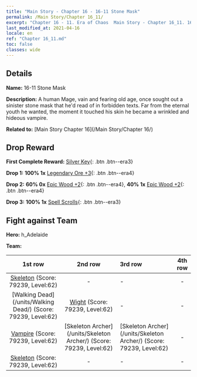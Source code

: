 ```yaml
---
title: "Main Story - Chapter 16 - 16-11 Stone Mask"
permalink: /Main Story/Chapter 16_11/
excerpt: "Chapter 16 - 11. Era of Chaos  Main Story - Chapter 16_11. 16-11 Stone Mask"
last_modified_at: 2021-04-16
locale: en
ref: "Chapter 16_11.md"
toc: false
classes: wide
---
```


## Details

 **Name:** 16-11 Stone Mask

 **Description:** A human Mage, vain and fearing old age, once sought out a sinister stone mask that he'd read of in forbidden texts. Far from the eternal youth he wanted, the moment it touched his skin he became a wrinkled and hideous vampire.

 **Related to:** [Main Story Chapter 16](/Main Story/Chapter 16/)

## Drop Reward

 **First Complete Reward:** [Silver Key](/Items/con_693/){: .btn .btn--era3}

 **Drop 1:** **100% 1x** [Legendary Ore +3](/Items/mat_54/){: .btn .btn--era4}

 **Drop 2:** **60% 0x** [Epic Wood +2](/Items/mat_48/){: .btn .btn--era4}, **40% 1x** [Epic Wood +2](/Items/mat_48/){: .btn .btn--era4}

 **Drop 3:** **100% 1x** [Spell Scrolls](/Items/con_694/){: .btn .btn--era3}


## Fight against Team
 **Hero:** h_Adelaide

 **Team:**


  | 1st row | 2nd row | 3rd row | 4th row |
  |:----:|:----:|:----|:----:|
  | [Skeleton](/units/Skeleton/) (Score: 79239, Level:62)  | - | - | - |
  | [Walking Dead](/units/Walking Dead/) (Score: 79239, Level:62)  | [Wight](/units/Wight/) (Score: 79239, Level:62)  | - | - |
  | [Vampire](/units/Vampire/) (Score: 79239, Level:62)  | [Skeleton Archer](/units/Skeleton Archer/) (Score: 79239, Level:62)  | [Skeleton Archer](/units/Skeleton Archer/) (Score: 79239, Level:62)  | - |
  | [Skeleton](/units/Skeleton/) (Score: 79239, Level:62)  | - | - | - |


